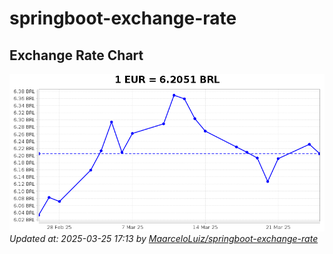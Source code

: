 # springboot-exchange-rate

<!-- EXCHANGE-RATE-START -->
## Exchange Rate Chart

![Exchange Rate Chart](charts/chart.png)*Updated at: 2025-03-25 17:13 by [MaarceloLuiz/springboot-exchange-rate](https://github.com/MaarceloLuiz/springboot-exchange-rate)*


<!-- EXCHANGE-RATE-END -->